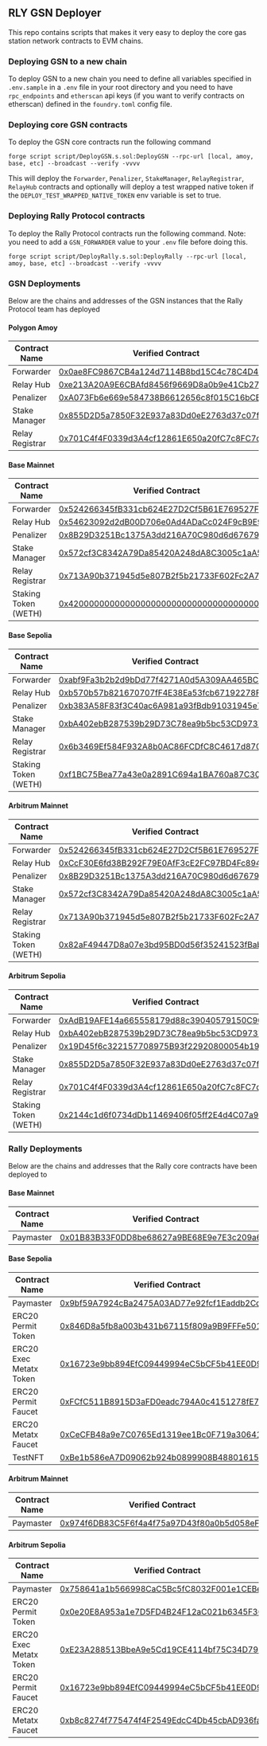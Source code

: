 ## RLY GSN Deployer

This repo contains scripts that makes it very easy to deploy the core gas station network contracts to EVM chains.

### Deploying GSN to a new chain

To deploy GSN to a new chain you need to define all variables specified in `.env.sample` in a `.env` file in your root directory and you need to have `rpc_endpoints` and `etherscan` api keys (if you want to verify contracts on etherscan) defined in the `foundry.toml` config file.

### Deploying core GSN contracts

To deploy the GSN core contracts run the following command

`forge script script/DeployGSN.s.sol:DeployGSN --rpc-url [local, amoy, base, etc] --broadcast --verify -vvvv`

This will deploy the `Forwarder`, `Penalizer`, `StakeManager`, `RelayRegistrar`, `RelayHub` contracts and optionally will deploy a test wrapped native token if the `DEPLOY_TEST_WRAPPED_NATIVE_TOKEN` env variable is set to true.

### Deploying Rally Protocol contracts

To deploy the Rally Protocol contracts run the following command. Note: you need to add a `GSN_FORWARDER` value to your `.env` file before doing this.

`forge script script/DeployRally.s.sol:DeployRally --rpc-url [local, amoy, base, etc] --broadcast --verify -vvvv`

### GSN Deployments

Below are the chains and addresses of the GSN instances that the Rally Protocol team has deployed

#### Polygon Amoy

| Contract Name   | Verified Contract                                                                                                            |
| --------------- | ---------------------------------------------------------------------------------------------------------------------------- |
| Forwarder       | [0x0ae8FC9867CB4a124d7114B8bd15C4c78C4D40E5](https://www.oklink.com/amoy/address/0x0ae8fc9867cb4a124d7114b8bd15c4c78c4d40e5) |
| Relay Hub       | [0xe213A20A9E6CBAfd8456f9669D8a0b9e41Cb2751](https://www.oklink.com/amoy/address/0xe213a20a9e6cbafd8456f9669d8a0b9e41cb2751) |
| Penalizer       | [0xA073Fb6e669e584738B6612656c8f015C16bCE22](https://www.oklink.com/amoy/address/0xa073fb6e669e584738b6612656c8f015c16bce22) |
| Stake Manager   | [0x855D2D5a7850F32E937a83Dd0eE2763d37c07fF8](https://www.oklink.com/amoy/address/0x855d2d5a7850f32e937a83dd0ee2763d37c07ff8) |
| Relay Registrar | [0x701C4f4F0339d3A4cf12861E650a20fC7c8FC7de](https://www.oklink.com/amoy/address/0x701c4f4f0339d3a4cf12861e650a20fc7c8fc7de) |

#### Base Mainnet

| Contract Name        | Verified Contract                                                                                                          |
| -------------------- | -------------------------------------------------------------------------------------------------------------------------- |
| Forwarder            | [0x524266345fB331cb624E27D2Cf5B61E769527FCC](https://basescan.org/address/0x524266345fB331cb624E27D2Cf5B61E769527FCC#code) |
| Relay Hub            | [0x54623092d2dB00D706e0Ad4ADaCc024F9cB9E915](https://basescan.org/address/0x54623092d2dB00D706e0Ad4ADaCc024F9cB9E915#code) |
| Penalizer            | [0x8B29D3251Bc1375A3dd216A70C980d6d676792fd](https://basescan.org/address/0x8B29D3251Bc1375A3dd216A70C980d6d676792fd#code) |
| Stake Manager        | [0x572cf3C8342A79Da85420A248dA8C3005c1aA52f](https://basescan.org/address/0x572cf3C8342A79Da85420A248dA8C3005c1aA52f#code) |
| Relay Registrar      | [0x713A90b371945d5e807B2f5b21733F602Fc2A79e](https://basescan.org/address/0x713A90b371945d5e807B2f5b21733F602Fc2A79e#code) |
| Staking Token (WETH) | [0x4200000000000000000000000000000000000006](https://basescan.org/address/0x4200000000000000000000000000000000000006#code) |

#### Base Sepolia

| Contract Name        | Verified Contract                                                                                                                  |
| -------------------- | ---------------------------------------------------------------------------------------------------------------------------------- |
| Forwarder            | [0xabf9Fa3b2b2d9bDd77f4271A0d5A309AA465BCBa](https://sepolia.basescan.org/address/0xabf9Fa3b2b2d9bDd77f4271A0d5A309AA465BCBa#code) |
| Relay Hub            | [0xb570b57b821670707fF4E38Ea53fcb67192278F8](https://sepolia.basescan.org/address/0xb570b57b821670707fF4E38Ea53fcb67192278F8#code) |
| Penalizer            | [0xb383A58F83f3C40ac6A981a93fBdb91031945e7f](https://sepolia.basescan.org/address/0xb383A58F83f3C40ac6A981a93fBdb91031945e7f#code) |
| Stake Manager        | [0xbA402ebB287539b29D73C78ea9b5bc53CD9737fD](https://sepolia.basescan.org/address/0xbA402ebB287539b29D73C78ea9b5bc53CD9737fD#code) |
| Relay Registrar      | [0x6b3469Ef584F932A8b0AC86FCDfC8C4617d87026](https://sepolia.basescan.org/address/0x6b3469Ef584F932A8b0AC86FCDfC8C4617d87026#code) |
| Staking Token (WETH) | [0xf1BC75Bea77a43e0a2891C694a1BA760a87C30af](https://sepolia.basescan.org/address/0xf1BC75Bea77a43e0a2891C694a1BA760a87C30af#code) |

#### Arbitrum Mainnet

| Contract Name        | Verified Contract                                                                                                         |
| -------------------- | ------------------------------------------------------------------------------------------------------------------------- |
| Forwarder            | [0x524266345fB331cb624E27D2Cf5B61E769527FCC](https://arbiscan.io/address/0x524266345fB331cb624E27D2Cf5B61E769527FCC#code) |
| Relay Hub            | [0xCcF30E6fd38B292F79E0AfF3cE2FC97BD4Fc8948](https://arbiscan.io/address/0xCcF30E6fd38B292F79E0AfF3cE2FC97BD4Fc8948#code) |
| Penalizer            | [0x8B29D3251Bc1375A3dd216A70C980d6d676792fd](https://arbiscan.io/address/0x8B29D3251Bc1375A3dd216A70C980d6d676792fd#code) |
| Stake Manager        | [0x572cf3C8342A79Da85420A248dA8C3005c1aA52f](https://arbiscan.io/address/0x572cf3C8342A79Da85420A248dA8C3005c1aA52f#code) |
| Relay Registrar      | [0x713A90b371945d5e807B2f5b21733F602Fc2A79e](https://arbiscan.io/address/0x713A90b371945d5e807B2f5b21733F602Fc2A79e#code) |
| Staking Token (WETH) | [0x82aF49447D8a07e3bd95BD0d56f35241523fBab1](https://arbiscan.io/address/0x82aF49447D8a07e3bd95BD0d56f35241523fBab1#code) |

#### Arbitrum Sepolia

| Contract Name        | Verified Contract                                                                                                                 |
| -------------------- | --------------------------------------------------------------------------------------------------------------------------------- |
| Forwarder            | [0xAdB19AFE14a665558179d88c39040579150C905a](https://sepolia.arbiscan.io/address/0xAdB19AFE14a665558179d88c39040579150C905a#code) |
| Relay Hub            | [0xbA402ebB287539b29D73C78ea9b5bc53CD9737fD](https://sepolia.arbiscan.io/address/0xbA402ebB287539b29D73C78ea9b5bc53CD9737fD#code) |
| Penalizer            | [0x19D45f6c322157708975B93f22920800054b193a](https://sepolia.arbiscan.io/address/0x19D45f6c322157708975B93f22920800054b193a#code) |
| Stake Manager        | [0x855D2D5a7850F32E937a83Dd0eE2763d37c07fF8](https://sepolia.arbiscan.io/address/0x855D2D5a7850F32E937a83Dd0eE2763d37c07fF8#code) |
| Relay Registrar      | [0x701C4f4F0339d3A4cf12861E650a20fC7c8FC7de](https://sepolia.arbiscan.io/address/0x701C4f4F0339d3A4cf12861E650a20fC7c8FC7de#code) |
| Staking Token (WETH) | [0x2144c1d6f0734dDb11469406f05ff2E4d4C07a94](https://sepolia.arbiscan.io/address/0x2144c1d6f0734dDb11469406f05ff2E4d4C07a94#code) |

### Rally Deployments

Below are the chains and addresses that the Rally core contracts have been deployed to

#### Base Mainnet

| Contract Name | Verified Contract                                                                                                          |
| ------------- | -------------------------------------------------------------------------------------------------------------------------- |
| Paymaster     | [0x01B83B33F0DD8be68627a9BE68E9e7E3c209a6b1](https://basescan.org/address/0x01B83B33F0DD8be68627a9BE68E9e7E3c209a6b1#code) |

#### Base Sepolia

| Contract Name           | Verified Contract                                                                                                                  |
| ----------------------- | ---------------------------------------------------------------------------------------------------------------------------------- |
| Paymaster               | [0x9bf59A7924cBa2475A03AD77e92fcf1Eaddb2Cc2](https://sepolia.basescan.org/address/0x9bf59A7924cBa2475A03AD77e92fcf1Eaddb2Cc2#code) |
| ERC20 Permit Token      | [0x846D8a5fb8a003b431b67115f809a9B9FFFe5012](https://sepolia.basescan.org/address/0x846D8a5fb8a003b431b67115f809a9B9FFFe5012#code) |
| ERC20 Exec Metatx Token | [0x16723e9bb894EfC09449994eC5bCF5b41EE0D9b2](https://sepolia.basescan.org/address/0x16723e9bb894EfC09449994eC5bCF5b41EE0D9b2#code) |
| ERC20 Permit Faucet     | [0xFCfC511B8915D3aFD0eadc794A0c4151278fE7D1](https://sepolia.basescan.org/address/0xFCfC511B8915D3aFD0eadc794A0c4151278fE7D1#code) |
| ERC20 Metatx Faucet     | [0xCeCFB48a9e7C0765Ed1319ee1Bc0F719a30641Ce](https://sepolia.basescan.org/address/0xCeCFB48a9e7C0765Ed1319ee1Bc0F719a30641Ce#code) |
| TestNFT                 | [0xBe1b586eA7D09062b924b0899908B48801615013](https://sepolia.basescan.org/address/0xBe1b586eA7D09062b924b0899908B48801615013#code) |

#### Arbitrum Mainnet

| Contract Name | Verified Contract                                                                                                         |
| ------------- | ------------------------------------------------------------------------------------------------------------------------- |
| Paymaster     | [0x974f6DB83C5F6f4a4f75a97D43f80a0b5d058eF8](https://arbiscan.io/address/0x974f6DB83C5F6f4a4f75a97D43f80a0b5d058eF8#code) |

#### Arbitrum Sepolia

| Contract Name           | Verified Contract                                                                                                                 |
| ----------------------- | --------------------------------------------------------------------------------------------------------------------------------- |
| Paymaster               | [0x758641a1b566998CaC5Bc5fC8032F001e1CEBeEf](https://sepolia.arbiscan.io/address/0x758641a1b566998CaC5Bc5fC8032F001e1CEBeEf#code) |
| ERC20 Permit Token      | [0x0e20E8A953a1e7D5FD4B24F12aC021b6345F364F](https://sepolia.arbiscan.io/address/0x0e20E8A953a1e7D5FD4B24F12aC021b6345F364F#code) |
| ERC20 Exec Metatx Token | [0xE23A288513BbeA9e5Cd19CE4114bf75C34D794AD](https://sepolia.arbiscan.io/address/0xE23A288513BbeA9e5Cd19CE4114bf75C34D794AD#code) |
| ERC20 Permit Faucet     | [0x16723e9bb894EfC09449994eC5bCF5b41EE0D9b2](https://sepolia.arbiscan.io/address/0x16723e9bb894EfC09449994eC5bCF5b41EE0D9b2#code) |
| ERC20 Metatx Faucet     | [0xb8c8274f775474f4F2549EdcC4Db45cbAD936fac](https://sepolia.arbiscan.io/address/0xb8c8274f775474f4F2549EdcC4Db45cbAD936fac#code) |
